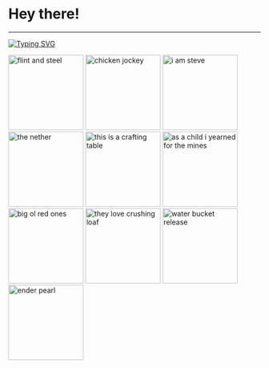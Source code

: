 # Hey there!
---

[![Typing SVG](https://readme-typing-svg.demolab.com?font=Fira+Code&pause=1000&width=435&lines=Flint+and+STEEL;Chicken+jockey;I...+am+STEVE;The+Nether;This...+is+a+crafting+table;As+a+child%2C+I+yearned+for+the+mines;Big+ol'+red+ones;They+love+crushing+loaf;Water+bucket...+release!;Ender+pearl)](https://git.io/typing-svg)

<img alt="flint and steel" src="https://media1.tenor.com/m/-cVyC1yYZCkAAAAd/minecraft-minecraft-movie.gif" style="height: 150px;"> <img alt="chicken jockey" src="https://media.tenor.com/N2Jc-5N6GboAAAAM/they-want-me-to-fight-the-chicken-chicken-jockey-garett-garrison.gif" style="height: 150px;"> <img alt="i am steve" src="https://media.tenor.com/vgJ_YNS41-IAAAAM/minecraft-movie-minecraft.gif" style="height: 150px;"> <img alt="the nether" src="https://media1.tenor.com/m/eGX7PCjGaCsAAAAd/minecraft-minecraft-movie.gif" style="height: 150px;"> <img alt="this is a crafting table" src="https://media.tenor.com/hMZKINlAkTAAAAAM/minecraft-movie-jack-black.gif" style="height: 150px;"> <img alt="as a child i yearned for the mines" src="https://media.tenor.com/w_VsoWpdKO4AAAAM/sigma.gif" style="height: 150px;"> <img alt="big ol red ones" src="https://media.tenor.com/fkFtZJBZG0sAAAAM/minecraft-minecraft-movie.gif" style="height: 150px;"> <img alt="they love crushing loaf" src="https://media.tenor.com/asCf-tdknHoAAAAM/a-minecraft.gif" style="height: 150px;"> <img alt="water bucket release" src="https://media.tenor.com/D441o_ExEvgAAAAM/water-bucket-release.gif" style="height: 150px;"> <img alt="ender pearl" src="https://media.tenor.com/xbJuOzZ7mp4AAAAM/minecraft-minecraft-movie.gif" style="height: 150px;">
